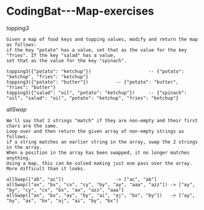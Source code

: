 # CodingBat---Map-exercises

*topping3*

    Given a map of food keys and topping values, modify and return the map as follows: 
    if the key "potato" has a value, set that as the value for the key "fries". If the key "salad" has a value, 
    set that as the value for the key "spinach".

    topping3({"potato": "ketchup"}) 	            	-- {"potato": "ketchup", "fries": "ketchup"}
    topping3({"potato": "butter"}) 			-- {"potato": "butter", "fries": "butter"}
    topping3({"salad": "oil", "potato": "ketchup"}) 	-- {"spinach": "oil", "salad": "oil", "potato": "ketchup", "fries": "ketchup"}
    
*allSwap*

    We'll say that 2 strings "match" if they are non-empty and their first chars are the same. 
	Loop over and then return the given array of non-empty strings as follows: 
	if a string matches an earlier string in the array, swap the 2 strings in the array. 
	When a position in the array has been swapped, it no longer matches anything. 
	Using a map, this can be solved making just one pass over the array. More difficult than it looks.

    allSwap(["ab", "ac"]) 					-> ["ac", "ab"]
    allSwap(["ax", "bx", "cx", "cy", "by", "ay", "aaa", "azz"]) -> ["ay", "by", "cy", "cx", "bx", "ax", "azz", "aaa"]
    allSwap(["ax", "bx", "ay", "by", "ai", "aj", "bx", "by"]) 	-> ["ay", "by", "ax", "bx", "aj", "ai", "by", "bx"]
